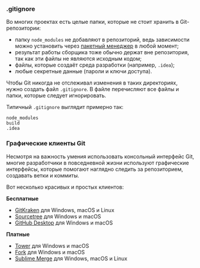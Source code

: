 ### .gitignore

Во многих проектах есть целые папки, которые не стоит хранить в Git-репозитории:

- папку `node_modules` не добавляют в репозиторий, ведь зависимости можно установить через [пакетный менеджер](/tools/package-managers/) в любой момент;
- результат работы сборщика тоже обычно держат вне репозитория, так как эти файлы не являются исходным кодом;
- файлы, которые создаёт среда разработки (например, `.idea`);
- любые секретные данные (пароли и ключи доступа).

Чтобы Git никогда не отслеживал изменения в таких директориях, нужно создать файл `.gitignore`. В файле перечисляют все файлы и папки, которые следует игнорировать.

Типичный `.gitignore` выглядит примерно так:

```
node_modules
build
.idea
```

### Графические клиенты Git

Несмотря на важность умения использовать консольный интерфейс Git, многие разработчики в повседневной жизни используют графические интерфейсы, которые помогают наглядно следить за репозиторием, создавать ветки и коммиты.

Вот несколько красивых и простых клиентов:

__Бесплатные__
- [GitKraken](https://www.gitkraken.com/) для Windows, macOS и Linux
- [Sourcetree](https://www.sourcetreeapp.com/) для Windows и macOS
- [GitHub Desktop](https://desktop.github.com) для Windows и macOS

__Платные__
- [Tower](https://www.git-tower.com/) для Windows и macOS
- [Fork](https://git-fork.com/) для Windows и macOS
- [Sublime Merge](https://www.sublimemerge.com/) для Windows, macOS и Linux
